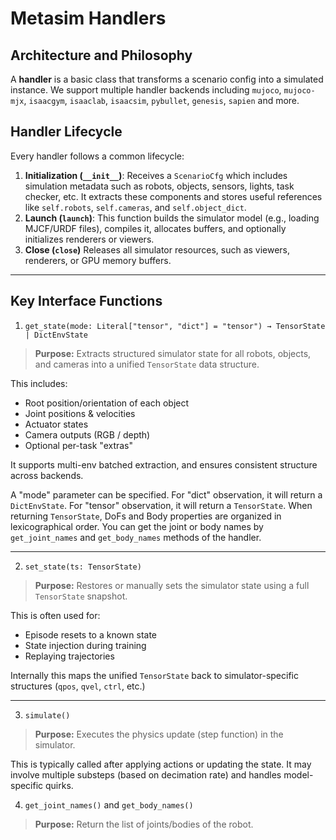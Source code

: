 
# Metasim Handlers

## Architecture and Philosophy

A **handler** is a basic class that transforms a scenario config into a simulated instance. We support multiple handler backends including `mujoco`, `mujoco-mjx`, `isaacgym`, `isaaclab`, `isaacsim`, `pybullet`, `genesis`, `sapien` and more.


## Handler Lifecycle

Every handler follows a common lifecycle:

1. **Initialization (`__init__`)**:
    Receives a `ScenarioCfg` which includes simulation metadata such as robots, objects, sensors, lights, task checker, etc.
    It extracts these components and stores useful references like `self.robots`, `self.cameras`, and `self.object_dict`.
2. **Launch (`launch`)**:
    This function builds the simulator model (e.g., loading MJCF/URDF files), compiles it, allocates buffers, and optionally initializes renderers or viewers.
3. **Close (`close`)**
    Releases all simulator resources, such as viewers, renderers, or GPU memory buffers.

------

##  Key Interface Functions

1. `get_state(mode: Literal["tensor", "dict"] = "tensor") → TensorState | DictEnvState`

> **Purpose:** Extracts structured simulator state for all robots, objects, and cameras into a unified `TensorState` data structure.

This includes:

- Root position/orientation of each object
- Joint positions & velocities
- Actuator states
- Camera outputs (RGB / depth)
- Optional per-task "extras"

It supports multi-env batched extraction, and ensures consistent structure across backends.

A "mode" parameter can be specified. For "dict" observation, it will return a `DictEnvState`. For "tensor" observation, it will return a `TensorState`.
When returning `TensorState`, DoFs and Body properties are organized in lexicographical order. You can get the joint or body names by `get_joint_names` and `get_body_names` methods of the handler.

------

2. `set_state(ts: TensorState)`

> **Purpose:** Restores or manually sets the simulator state using a full `TensorState` snapshot.

This is often used for:

- Episode resets to a known state
- State injection during training
- Replaying trajectories

Internally this maps the unified `TensorState` back to simulator-specific structures (`qpos`, `qvel`, `ctrl`, etc.)

------

3. `simulate()`

> **Purpose:** Executes the physics update (step function) in the simulator.

This is typically called after applying actions or updating the state. It may involve multiple substeps (based on decimation rate) and handles model-specific quirks.

4. `get_joint_names()` and `get_body_names()`

> **Purpose:** Return the list of joints/bodies of the robot.
